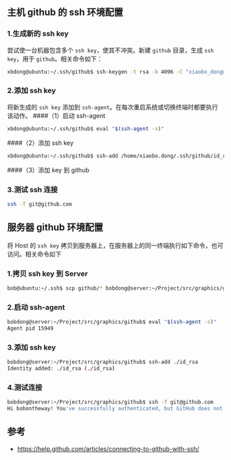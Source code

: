 ## 主机 github 的 ssh 环境配置
### 1.生成新的 ssh key
尝试使一台机器包含多个 `ssh key`，使其不冲突。新建 `github` 目录，生成 `ssh key`，用于 `github`。相关命令如下：
```bash
xbdong@ubuntu:~/.ssh/github$ ssh-keygen -t rsa -b 4096 -C "xiaobo_dong@yeah.net"
```
### 2.添加 ssh key
将新生成的 `ssh key` 添加到 `ssh-agent`。在每次重启系统或切换终端时都要执行该动作。
####（1）启动 ssh-agent
```bash
xbdong@ubuntu:~/.ssh/github$ eval "$(ssh-agent -s)"
```
####（2）添加 ssh key
```bash
xbdong@ubuntu:~/.ssh/github$ ssh-add /home/xiaobo.dong/.ssh/github/id_rsa
```
####（3）添加 key 到 github

### 3.测试 ssh 连接
```bash
ssh -T git@github.com
```

## 服务器 github 环境配置

将 Host 的 `ssh key` 拷贝到服务器上，在服务器上的同一终端执行如下命令，也可访问。相关命令如下

### 1.拷贝 ssh key 到 Server
```bash
bob@ubuntu:~/.ssh$ scp github/* bobdong@server:~/Project/src/graphics/github/
```
### 2.启动 ssh-agent
```bash
bobdong@server:~/Project/src/graphics/github$ eval "$(ssh-agent -s)"
Agent pid 15949
```

### 3.添加 ssh key
```bash
bobdong@server:~/Project/src/graphics/github$ ssh-add ./id_rsa
Identity added: ./id_rsa (./id_rsa)
```

### 4.测试连接
```bash
bobdong@server:~/Project/src/graphics/github$ ssh -T git@github.com
Hi bobontheway! You've successfully authenticated, but GitHub does not provide shell access.
```

## 参考
- https://help.github.com/articles/connecting-to-github-with-ssh/
